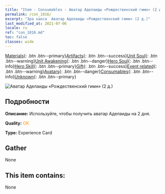```yaml
---
title: "Item - Consumables - Аватар Аделаиды «Рождественский гимн» (2 д.)"
permalink: /con_1016/
excerpt: "Эра хаоса  Аватар Аделаиды «Рождественский гимн» (2 д.)"
last_modified_at: 2021-07-06
locale: ru
ref: "con_1016.md"
toc: false
classes: wide
---
```

 [Materials](/ItemsRU/){: .btn .btn--primary}[Artifacts](/ItemsRU/Artifacts/){: .btn .btn--success}[Unit Soul](/ItemsRU/UnitSoul/){: .btn .btn--warning}[Unit Awakening](/ItemsRU/UnitAwakening/){: .btn .btn--danger}[Hero Soul](/ItemsRU/HeroSoul/){: .btn .btn--info}[Hero Skill](/ItemsRU/HeroSkill/){: .btn .btn--primary}[Gift](/ItemsRU/Gift/){: .btn .btn--success}[Event related](/ItemsRU/Events/){: .btn .btn--warning}[Avatars](/ItemsRU/Avatars/){: .btn .btn--danger}[Consumables](/ItemsRU/Consumables/){: .btn .btn--info}[Unknown](/ItemsRU/Unknown/){: .btn .btn--primary}

 ![Аватар Аделаиды «Рождественский гимн» (2 д.)](/images/h/h_Adelaide5.jpg)

## Подробности
 **Описание:** Используйте, чтобы получить аватар Аделаиды на 2 дня.

 **Quality:** <span style="color: #FF8C00">OK</span>

 **Type:** Experience Card

## Gather

  None

## This item contains:

  None

